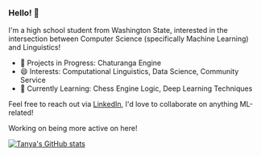 ### Hello! 🦑

<!--
**t-nair/t-nair** is a ✨ _special_ ✨ repository because its `README.md` (this file) appears on your GitHub profile.

Here are some ideas to get you started:

- 🔭 I’m currently working on ...
- 🌱 I’m currently learning ...
- 👯 I’m looking to collaborate on ...
- 🤔 I’m looking for help with ...
- 💬 Ask me about ...
- 📫 How to reach me: ...
- 😄 Pronouns: ...
- ⚡ Fun fact: ...
-->
I'm a high school student from Washington State, interested in the intersection between Computer Science (specifically Machine Learning) and Linguistics!
 - 💪 Projects in Progress: Chaturanga Engine
 - 😄 Interests: Computational Linguistics, Data Science, Community Service
 - 🤔 Currently Learning: Chess Engine Logic, Deep Learning Techniques


Feel free to reach out via [LinkedIn](https://www.linkedin.com/in/tanya-nair-617473287/), I'd love to collaborate on anything ML-related!

Working on being more active on here!

[![Tanya's GitHub stats](https://github-readme-stats.vercel.app/api?username=t-nair&theme=shadow_green)](https://github.com/anuraghazra/github-readme-stats)


